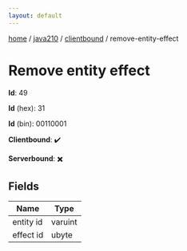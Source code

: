 ```yaml
---
layout: default
---
```


[home](/)  /  [java210](/protocol/java210)  /  [clientbound](/protocol/java210/clientbound)  /  remove-entity-effect

# Remove entity effect

**Id**: 49

**Id** (hex): 31

**Id** (bin): 00110001

**Clientbound**: ✔️

**Serverbound**: ✖️

## Fields

Name | Type
---|---
entity id | varuint
effect id | ubyte
